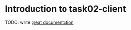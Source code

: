 # Introduction to task02-client

TODO: write [great documentation](http://jacobian.org/writing/great-documentation/what-to-write/)
